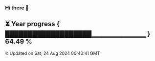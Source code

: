 ### Hi there 👋
⏳ Year progress { ███████████████████▁▁▁▁▁▁▁▁▁▁▁ } 64.49 %
---
⏰ Updated on Sat, 24 Aug 2024 00:40:41 GMT

